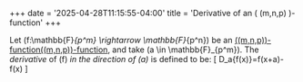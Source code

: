 +++
date = '2025-04-28T11:15:55-04:00'
title = 'Derivative of an \( (m,n,p) \)-function'
+++

Let \(f:\mathbb{F}_{p^m} \rightarrow \mathbb{F}_{p^n}\) be an
[\((m,n,p)\)-function\((m,n,p)\)-function](/zettelkasten/posts/cryptography/nmp-function),
and take \(a \in \mathbb{F}_{p^m}\). The _derivative_ of \(f\) _in the
direction of \(a\)_ is defined to be:
\[
D_a{f(x)}=f(x+a)-f(x)
\]
